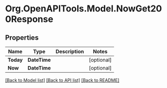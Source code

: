 # Org.OpenAPITools.Model.NowGet200Response

## Properties

Name | Type | Description | Notes
------------ | ------------- | ------------- | -------------
**Today** | **DateTime** |  | [optional] 
**Now** | **DateTime** |  | [optional] 

[[Back to Model list]](../README.md#documentation-for-models) [[Back to API list]](../README.md#documentation-for-api-endpoints) [[Back to README]](../README.md)

